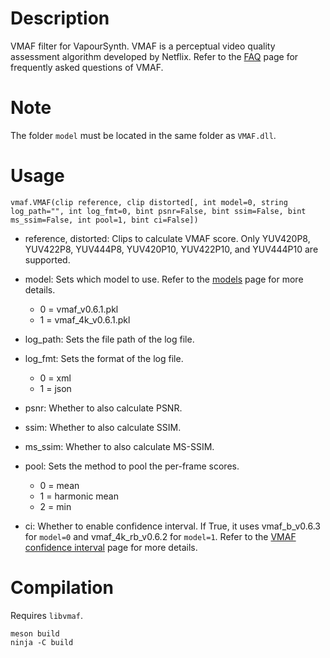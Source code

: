 Description
===========

VMAF filter for VapourSynth. VMAF is a perceptual video quality assessment algorithm developed by Netflix. Refer to the [FAQ](https://github.com/Netflix/vmaf/blob/master/FAQ.md) page for frequently asked questions of VMAF.


Note
====

The folder `model` must be located in the same folder as `VMAF.dll`.


Usage
=====

    vmaf.VMAF(clip reference, clip distorted[, int model=0, string log_path="", int log_fmt=0, bint psnr=False, bint ssim=False, bint ms_ssim=False, int pool=1, bint ci=False])

* reference, distorted: Clips to calculate VMAF score. Only YUV420P8, YUV422P8, YUV444P8, YUV420P10, YUV422P10, and YUV444P10 are supported.

* model: Sets which model to use. Refer to the [models](https://github.com/Netflix/vmaf/blob/master/resource/doc/models.md) page for more details.
  * 0 = vmaf_v0.6.1.pkl
  * 1 = vmaf_4k_v0.6.1.pkl

* log_path: Sets the file path of the log file.

* log_fmt: Sets the format of the log file.
  * 0 = xml
  * 1 = json

* psnr: Whether to also calculate PSNR.

* ssim: Whether to also calculate SSIM.

* ms_ssim: Whether to also calculate MS-SSIM.

* pool: Sets the method to pool the per-frame scores.
  * 0 = mean
  * 1 = harmonic mean
  * 2 = min

* ci: Whether to enable confidence interval. If True, it uses vmaf_b_v0.6.3 for `model=0` and vmaf_4k_rb_v0.6.2 for `model=1`. Refer to the [VMAF confidence interval](https://github.com/Netflix/vmaf/blob/master/resource/doc/conf_interval.md) page for more details.


Compilation
===========

Requires `libvmaf`.

```
meson build
ninja -C build
```
